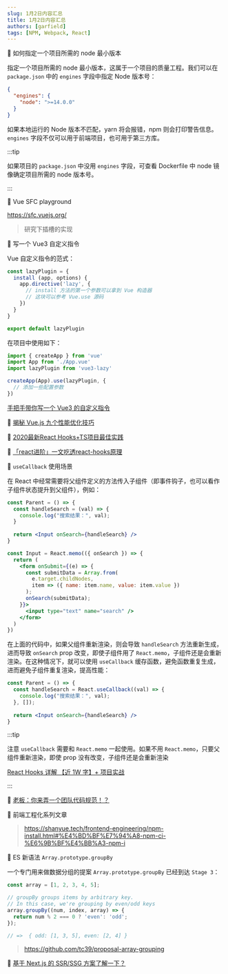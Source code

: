 ```yaml
---
slug: 1月2日内容汇总
title: 1月2日内容汇总
authors: [garfield]
tags: [NPM, Webpack, React]
---
```


📒 如何指定一个项目所需的 node 最小版本

指定一个项目所需的 node 最小版本，这属于一个项目的质量工程。我们可以在 `package.json` 中的 `engines` 字段中指定 Node 版本号：

```json
{
  "engines": {
    "node": ">=14.0.0"
  }
}
```

如果本地运行的 Node 版本不匹配，yarn 将会报错，npm 则会打印警告信息。`engines` 字段不仅可以用于前端项目，也可用于第三方库。

:::tip

如果项目的 `package.json` 中没用 `engines` 字段，可查看 Dockerfile 中 node 镜像确定项目所需的 node 版本号。

:::

📒 Vue SFC playground

https://sfc.vuejs.org/

> 研究下插槽的实现

📒 写一个 Vue3 自定义指令

Vue 自定义指令的范式：

```js
const lazyPlugin = {
  install (app, options) {
    app.directive('lazy', {
      // install 方法的第一个参数可以拿到 Vue 构造器
      // 这块可以参考 Vue.use 源码
    })
  }
}

export default lazyPlugin
```

在项目中使用如下：

```js
import { createApp } from 'vue'
import App from './App.vue'
import lazyPlugin from 'vue3-lazy'

createApp(App).use(lazyPlugin, {
  // 添加一些配置参数
})
```

[手把手带你写一个 Vue3 的自定义指令](https://juejin.cn/post/7035916879092776968)

📒 [揭秘 Vue.js 九个性能优化技巧](https://juejin.cn/post/6922641008106668045)

📒 [2020最新React Hooks+TS项目最佳实践](https://juejin.cn/post/6898865634982297613)

📒 [「react进阶」一文吃透react-hooks原理](https://juejin.cn/post/6944863057000529933)

📒 `useCallback` 使用场景

在 React 中经常需要将父组件定义的方法传入子组件（即事件钩子，也可以看作子组件状态提升到父组件），例如：

```jsx
const Parent = () => {
  const handleSearch = (val) => {
    console.log("搜索结果：", val);
  }
  
  return <Input onSearch={handleSearch} />
}

const Input = React.memo(({ onSearch }) => {
  return (
    <form onSubmit={(e) => {
      const submitData = Array.from(
        e.target.childNodes,
        item => ({ name: item.name, value: item.value })
      );
      onSearch(submitData);
    }}>
      <input type="text" name="search" />
    </form>
  )
})
```

在上面的代码中，如果父组件重新渲染，则会导致 `handleSearch` 方法重新生成，进而导致 `onSearch` prop 改变，即使子组件用了 `React.memo`，子组件还是会重新渲染。在这种情况下，就可以使用 `useCallback` 缓存函数，避免函数重复生成，进而避免子组件重复渲染，提高性能：

```jsx
const Parent = () => {
  const handleSearch = React.useCallback((val) => {
    console.log("搜索结果：", val);
  }, []);
  
  return <Input onSearch={handleSearch} />
}
```

:::tip

注意 `useCallback` 需要和 `React.memo` 一起使用。如果不用 `React.memo`，只要父组件重新渲染，即使 prop 没有改变，子组件还是会重新渲染

[React Hooks 详解 【近 1W 字】+ 项目实战](https://juejin.cn/post/6844903985338400782)

:::

📒 [老板：你来弄一个团队代码规范！？](https://juejin.cn/post/7033210664844066853)

📒 前端工程化系列文章

> https://shanyue.tech/frontend-engineering/npm-install.html#%E4%BD%BF%E7%94%A8-npm-ci-%E6%9B%BF%E4%BB%A3-npm-i

📒 ES 新语法 `Array.prototype.groupBy`

一个专门用来做数据分组的提案 `Array.prototype.groupBy` 已经到达 `Stage 3`：

```js
const array = [1, 2, 3, 4, 5];

// groupBy groups items by arbitrary key.
// In this case, we're grouping by even/odd keys
array.groupBy((num, index, array) => {
  return num % 2 === 0 ? 'even': 'odd';
});

// =>  { odd: [1, 3, 5], even: [2, 4] }
```

> https://github.com/tc39/proposal-array-grouping

📒 [基于 Next.js 的 SSR/SSG 方案了解一下？](https://juejin.cn/post/7046204235226021901)
